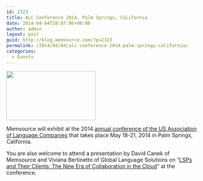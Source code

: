 ```yaml
---
id: 2323
title: ALC Conference 2014, Palm Springs, California
date: 2014-04-04T10:07:06+00:00
author: admin
layout: post
guid: http://blog.memsource.com/?p=2323
permalink: /2014/04/04/alc-conference-2014-palm-springs-california/
categories:
  - Events
---
```

[<img class="  wp-image-2324 alignleft" title="ALC-conference-2014" src="/wp-content/uploads/2014/04/ALC-conference-2014-300x165.png" alt="" width="236" height="130" />](http://www.alcconf.org/)

Memsource will exhibit at the 2014 [annual conference of the US Association of Language Companies](http://www.alcconf.org/) that takes place May 18-21, 2014 in Palm Springs, California.

You are also welcome to attend a presentation by David Canek of Memsource and Viviana Bertinetto of Global Language Solutions on &#8220;[LSPs and Their Clients: The New Era of Collaboration in the Cloud](http://www.alcconf.org/keynote-the-art-and-science-of-successful-negotiations-1-2-1-1)&#8221; at the conference.<!--more-->

&nbsp;